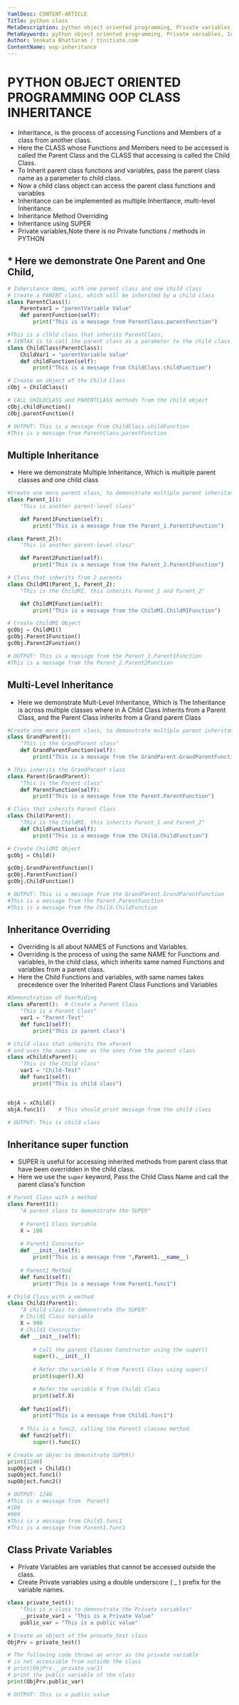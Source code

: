 ```yaml
---
YamlDesc: CONTENT-ARTICLE
Title: python class
MetaDescription: python object oriented programming, Private variables, Inheritance, Inheritance Overriding, Inheritance super function example code, tutorials
MetaKeywords: python object oriented programming, Private variables, Inheritance, Inheritance Overriding, Inheritance super function example code, tutorials
Author: Venkata Bhattaram / tinitiate.com
ContentName: oop-inheritance
---
```


# PYTHON OBJECT ORIENTED PROGRAMMING OOP CLASS INHERITANCE
* Inheritance, is the process of accessing Functions and Members of a
  class from another class.
* Here the CLASS whose Functions and Members need to be accessed is called the 
  Parent Class and the CLASS that accessing is called the Child Class.
* To Inherit parent class functions and variables, pass the parent class name 
  as a parameter to child class.
* Now a child class object can access the parent class functions and variables
* Inheritance can be implemented as multiple Inheritance,
  multi-level Inheritance.
* Inheritance Method Overriding
* Inheritance using SUPER
* Private variables,Note there is no Private functions / methods in PYTHON

## * Here we demonstrate One Parent and One Child,
```python
# Inheritance demo, with one parent class and one child class
# Create a PARENT class, which will be inherited by a child class
class ParentClass():
    Parentvar1 = "parentVariable Value"
    def parentFunction(self):
        print("This is a message from ParentClass.parentFunction")

#This is a clhld class that inherits ParentClass,
# SYNTAX is to call the parent class as a parameter to the child class
class ChildClass(ParentClass):
    ChildVar1 = "parentVariable Value"
    def childFunction(self):
        print("This is a message from ChildClass.childFunction")

# Create an object of the Child Class
cObj = ChildClass()

# CALL CHILDCLASS and PARENTCLASS methods from the child object
cObj.childFunction()
cObj.parentFunction()

# OUTPUT: This is a message from ChildClass.childFunction
#This is a message from ParentClass.parentFunction
```

## Multiple Inheritance
* Here we demonstrate Multiple Inheritance, Which is multiple parent classes 
  and one child class

```python
#Create one more parent class, to demonstrate multiple parent inheritance
class Parent_1():
    "This is another parent-level class"

    def Parent1Function(self):
        print("This is a message from the Parent_1.Parent1Function")

class Parent_2():
    "This is another parent-level class"

    def Parent2Function(self):
        print("This is a message from the Parent_2.Parent2Function")

# Class that inherits from 2 parents
class ChildMI(Parent_1, Parent_2):
    "This is the ChildMI, this inherits Parent_1 and Parent_2"

    def ChildMIFunction(self):
        print("This is a message from the ChildMI.ChildMIFunction")

# Create ChildMI Object
gcObj = ChildMI()
gcObj.Parent1Function()
gcObj.Parent2Function()

# OUTPUT: This is a message from the Parent_1.Parent1Function
#This is a message from the Parent_2.Parent2Function
```

## Multi-Level Inheritance
* Here we demonstrate Mult-Level Inheritance, Which is The Inheritance is 
  across multiple classes where in A Child Class Inherits from a Parent Class,
  and the Parent Class inherits from a Grand parent Class

```python
#Create one more parent class, to demonstrate multiple parent inheritance
class GrandParent():
    "This is the GrandParent class"
    def GrandParentFunction(self):
        print("This is a message from the GrandParent.GrandParentFunction")

# This inherits the GrandParent class
class Parent(GrandParent):
    "This is the Parent class"
    def ParentFunction(self):
        print("This is a message from the Parent.ParentFunction")

# Class that inherits Parent Class
class Child(Parent):
    "This is the ChildMI, this inherits Parent_1 and Parent_2"
    def ChildFunction(self):
        print("This is a message from the Child.ChildFunction")

# Create ChildMI Object
gcObj = Child()

gcObj.GrandParentFunction()
gcObj.ParentFunction()
gcObj.ChildFunction()

# OUTPUT: This is a message from the GrandParent.GrandParentFunction
#This is a message from the Parent.ParentFunction
#This is a message from the Child.ChildFunction
```


## Inheritance Overriding
* Overriding is all about NAMES of Functions and Variables.
* Overriding is the process of using the same NAME for Functions and variables, 
  In the child class, which inherits same named Functions and variables from
  a parent class.
* Here the Child Functions and variables, with same names takes precedence over
  the Inherited Parent Class Functions and Variables
```python
#Demonstration of OverRiding
class xParent():  # Create a Parent Class
    "This is a Parent Class"
    var1 = "Parent-Test"
    def func1(self):
        print("This is parent class")

# Child class that inherits the xParent
# and uses the names same as the ones from the parent class
class xChild(xParent):
    "This is the Child class"
    var1 = "Child-Test"
    def func1(self):
        print("This is child class")


objA = xChild()
objA.func1()    # This should print message from the child class

# OUTPUT: This is child class
```


## Inheritance super function
* SUPER is useful for accessing inherited methods from parent class
  that have been overridden in the child class.
* Here we use the `super` keyword, Pass the Child Class Name and call the 
  parent class's function
```python
# Parent Class with a method
class Parent1():
    "A parent class to demonstrate the SUPER"
    
    # Parent1 Class Variable
    X = 100
    
    # Parent1 Consructor
    def __init__(self):
        print("This is a message from ",Parent1.__name__)
    
    # Parent1 Method
    def func1(self):
        print("This is a message from Parent1.func1")

# Child Class with a method
class Child1(Parent1):
    "A child class to demonstrate the SUPER"
    # Child1 Class Variable
    X = 999   
    # Child1 Consructor
    def __init__(self):
    
        # Call the parent Classes Constructor using the super()
        super().__init__()
        
        # Refer the variable X from Parent1 Class using super()
        print(super().X)

        # Refer the variable X from Child1 Class
        print(self.X)
        
    def func1(self):
        print("This is a message from Child1.func1")
       
    # This is a func2, calling the Parent1 classes method.
    def func2(self):
        super().func1()

# Create an objec to demonstrate SUPER()
print(1240)
supObject = Child1()
supObject.func1()
supObject.func2()

# OUTPUT: 1240
#This is a message from  Parent1
#100
#999
#This is a message from Child1.func1
#This is a message from Parent1.func1
```

## Class Private Variables
* Private Variables are variables that cannot be accessed outside the class.
* Create Private variables using a double underscore ( _ ) prefix
  for the variable names.

```python
class private_test():
    "This is a class to demonstrate the Private variables"
    __private_var1 = "This is a Private Value"
    public_var = "This is a public value"

# Create an object of the provate_test class
ObjPrv = private_test()

# The following code throws an error as the private variable
# is not accessible from outside the class
# print(ObjPrv.__private_var1)
# print the public variable of the class
print(ObjPrv.public_var)

# OUTPUT: This is a public value
```
